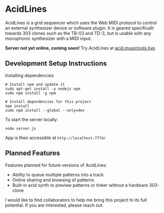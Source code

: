 # AcidLines

AcidLines is a grid sequencer which uses the Web MIDI protocol to
control an external synthesizer device or software plugin. It is geared
specificallt towards 303 clones such as the TB-03 and TD-3, but is usable
with any monophonic synthesizer with a MIDI input.

**Server not yet online, coming soon!**
Try AcidLines at [acid.musictools.live](acid.musictools.live).

## Development Setup Instructions

Installing dependencies:

```
# Install npm and update it
sudo apt-get install -y nodejs npm
sudo npm install -g npm

# Install dependencies for this project
npm install
sudo npm install --global --only=dev
```

To start the server locally:

```
node server.js
```

App is then accessible at `http://localhost:7774/`

## Planned Features

Features planned for future versions of AcidLines:
- Ability to queue multiple patterns into a track
- Online sharing and browsing of patterns
- Built-in acid synth to preview patterns or tinker without a hardware 303-clone

I would like to find collaborators to help me bring this project to its
full potential. If you are interested, please reach out.

